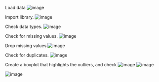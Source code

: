 Load data
![image](https://user-images.githubusercontent.com/103792029/228239904-02db633f-f0df-40a7-9ec9-99f0cb8998cb.png)

Import library.
![image](https://user-images.githubusercontent.com/103792029/228240151-d64872a3-5bec-4c74-bf46-ca6598b631d2.png)

Check data types.
![image](https://user-images.githubusercontent.com/103792029/228240308-c3b52d2d-095d-4e2d-9b21-e4ccd4af04c9.png)

Check for missing values.
![image](https://user-images.githubusercontent.com/103792029/228240536-4800b39a-759e-42d4-8828-651c196cf41d.png)

Drop missing values
![image](https://user-images.githubusercontent.com/103792029/228240685-af700a38-3b34-49be-81fe-b3b7f2025cff.png)

Check for duplicates.
![image](https://user-images.githubusercontent.com/103792029/228240903-8028f243-afc8-4426-9bd4-175356531523.png)

Create a boxplot that highlights the outliers, and check
![image](https://user-images.githubusercontent.com/103792029/228241060-d9ad2365-ad33-495a-8681-f449707ccdec.png)
![image](https://user-images.githubusercontent.com/103792029/228241216-06ebae40-8070-4d5c-996c-816d43146366.png)


![image](https://user-images.githubusercontent.com/103792029/228238661-8d4c0d51-aab1-42cf-b576-a96afc813f6e.png)
